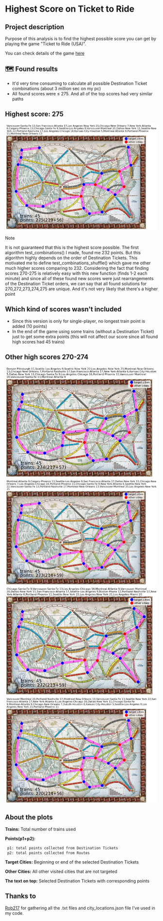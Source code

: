 # Highest Score on Ticket to Ride

## Project description
Purpose of this analysis is to find the highest possible score you can get by playing the game "Ticket to Ride (USA)".

You can check details of the game [here](https://cdn.1j1ju.com/medias/2c/f9/7f-ticket-to-ride-rulebook.pdf)

## :world_map: Found results
- It'd very time consuming to calculate all possible Destination Ticket combinations (about 3 million sec on my pc)
- All found scores were $\leq$ 275. And all of the top scores had very similar paths

## Highest score: 275
![275](/plots/score_275.png)

> [!NOTE]
> It is not guaranteed that this is the highest score possible. The first algorithm test_combinations() I made, found me 232 points. But this algorithm highly depends on the order of Destination Tickets. This motivated me to define test_combinations_shuffle() which gave me other much higher scores comparing to 232.
Considering the fact that finding scores 270-275 is relatively easy with this new function (finds 1-2 each minute) and since all of these found new scores were just rearrangements of the Destination Ticket orders, we can say that all found solutions for 270,272,273,274,275 are unique. And it's not very likely that there's a higher point

## Which kind of scores wasn't included
- Since this version is only for single-player, no longest train point is added (10 points)
- In the end of the game using some trains (without a Destination Ticket) just to get some extra points (this will not affect our score since all found high scores had 45 trains)

## Other high scores 270-274
![274](/plots/score_274.png)
![273](/plots/score_273.png)
![272](/plots/score_272.png)
![270](/plots/score_270.png)

## About the plots

**Trains:** Total number of trains used

**Points(p1+p2):**
```
 p1: total points collected from Destination Tickets
 p2: total points collected from Routes 
```
**Target Cities:** Beginning or end of the selected Destination Tickets

**Other Cities:** All other visited cities that are not targeted

**The text on top:** Selected Destination Tickets with corresponding points

## Thanks to
[Rob217](https://github.com/Rob217/TicketToRideAnalysis) for gathering all the .txt files and city_locations.json file I've used in my code.
